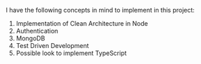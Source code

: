 I have the following concepts in mind to implement in this project:

1. Implementation of Clean Architecture in Node
2. Authentication
3. MongoDB
4. Test Driven Development
5. Possible look to implement TypeScript
